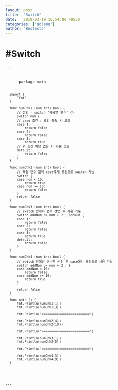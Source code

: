 ```yaml
---
layout: post
title:  "Switch"
date:   2019-03-19 16:54:00 +0530
categories: ["golang"]
author: "Bestests"
---
```

<link rel="stylesheet" href="/js/highlight/styles/monokai.css" />
<script src="/js/highlight/highlight.pack.js"></script>
<script>hljs.initHighlightingOnLoad();</script>

<h1>#Switch</h1>
---
<pre>
  <code class="go">
      package main
      
      import (
          "fmt"
      )
      
      func numChk1 (num int) bool {
          // 선언 - switch '사용할 변수' {}
          switch num {
          // case 조건 : 조건 충족 시 코드
          case 1:
              return false
          case 2:
              return false
          case 3:
              return true
          // 위 조건 해당 없을 시 기본 코드
          default:
              return false
          }
      }
      
      func numChk2 (num int) bool {
          // 특정 변수 없이 case에서 조건으로 switch 가능
          switch {
          case num < 10:
              return true
          case num >= 10:
              return false
          }
          return false
      }
      
      func numChk3 (num int) bool {
          // switch 안에서 변수 선언 후 사용 가능
          switch addNum := num + 2 ; addNum {
          case 1:
              return false
          case 2:
              return false
          case 3:
              return true
          default:
              return false
          }
      }
      
      func numChk4 (num int) bool {
          // switch 안에선 변수만 선언 후 case에서 조건으로 사용 가능
          switch addNum := num + 2 ; {
          case addNum < 10:
              return false
          case addNum >= 10:
              return true
          }
          
          return false
      }
      
      func main () {
          fmt.Println(numChk1(1))
          fmt.Println(numChk1(3))
          
          fmt.Println("=========================")
          
          fmt.Println(numChk2(4))
          fmt.Println(numChk2(10))
          
          fmt.Println("=========================")
          
          fmt.Println(numChk3(1))
          fmt.Println(numChk3(5))
          
          fmt.Println("=========================")
          
          fmt.Println(numChk4(3))
          fmt.Println(numChk4(9))
      }
  </code>
</pre>
---
